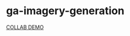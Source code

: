 # ga-imagery-generation

[COLLAB DEMO](https://colab.research.google.com/drive/150R0hbxtpzTgvzgaS0BQbNc1rZMM1EOX)
